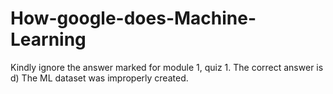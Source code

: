 # How-google-does-Machine-Learning

Kindly ignore the answer marked for module 1, quiz 1. The correct answer is d) The ML dataset was improperly created.
